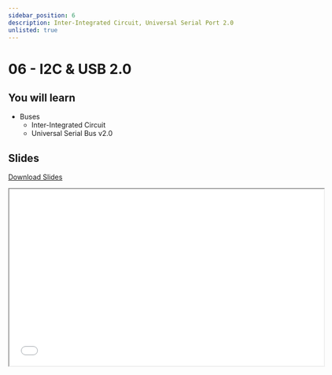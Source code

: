 ```yaml
---
sidebar_position: 6
description: Inter-Integrated Circuit, Universal Serial Port 2.0
unlisted: true
---
```


# 06 - I2C & USB 2.0

## You will learn

- Buses
  - Inter-Integrated Circuit
  - Universal Serial Bus v2.0

## Slides

[Download Slides](/slides/fils_en/06/ma-06.pdf)

<iframe src="/slides/fils_en/06" width="640" height="360"></iframe>
